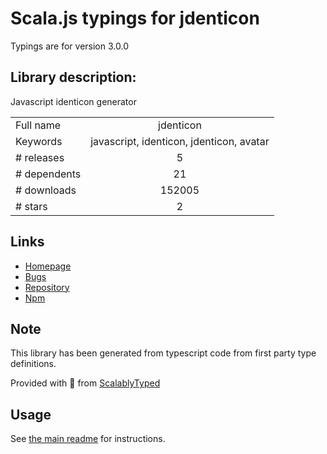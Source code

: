 
# Scala.js typings for jdenticon

Typings are for version 3.0.0

## Library description:
Javascript identicon generator

|                    |                 |
| ------------------ | :-------------: |
| Full name          | jdenticon |
| Keywords           | javascript, identicon, jdenticon, avatar |
| # releases         | 5 |
| # dependents       | 21 |
| # downloads        | 152005 |
| # stars            | 2 |

## Links
- [Homepage](https://github.com/dmester/jdenticon)
- [Bugs](https://github.com/dmester/jdenticon/issues)
- [Repository](https://github.com/dmester/jdenticon)
- [Npm](https://www.npmjs.com/package/jdenticon)
    


## Note
This library has been generated from typescript code from first party type definitions.

Provided with :purple_heart: from [ScalablyTyped](https://github.com/oyvindberg/ScalablyTyped)

## Usage
See [the main readme](../../readme.md) for instructions.


